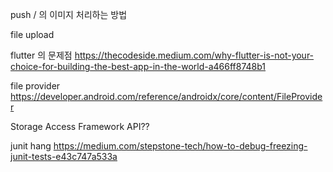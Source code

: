 

push / 의 이미지 처리하는 방법

file upload


flutter 의 문제점
https://thecodeside.medium.com/why-flutter-is-not-your-choice-for-building-the-best-app-in-the-world-a466ff8748b1


file provider
https://developer.android.com/reference/androidx/core/content/FileProvider

Storage Access Framework API??

junit hang
https://medium.com/stepstone-tech/how-to-debug-freezing-junit-tests-e43c747a533a
<!--stackedit_data:
eyJoaXN0b3J5IjpbODg2NTM5NTddfQ==
-->